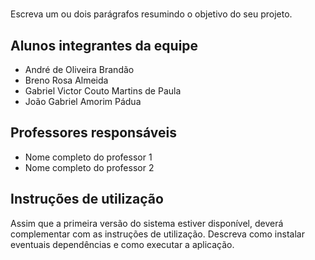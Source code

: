 # </listfy>

Escreva um ou dois  parágrafos resumindo o objetivo do seu projeto.

## Alunos integrantes da equipe

* André de Oliveira Brandão
* Breno Rosa Almeida
* Gabriel Victor Couto Martins de Paula
* João Gabriel Amorim Pádua

## Professores responsáveis

* Nome completo do professor 1
* Nome completo do professor 2

## Instruções de utilização

Assim que a primeira versão do sistema estiver disponível, deverá complementar com as instruções de utilização. Descreva como instalar eventuais dependências e como executar a aplicação.

